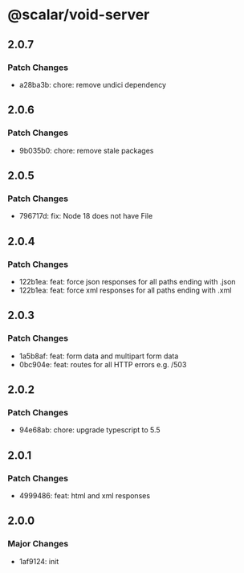 # @scalar/void-server

## 2.0.7

### Patch Changes

- a28ba3b: chore: remove undici dependency

## 2.0.6

### Patch Changes

- 9b035b0: chore: remove stale packages

## 2.0.5

### Patch Changes

- 796717d: fix: Node 18 does not have File

## 2.0.4

### Patch Changes

- 122b1ea: feat: force json responses for all paths ending with .json
- 122b1ea: feat: force xml responses for all paths ending with .xml

## 2.0.3

### Patch Changes

- 1a5b8af: feat: form data and multipart form data
- 0bc904e: feat: routes for all HTTP errors e.g. /503

## 2.0.2

### Patch Changes

- 94e68ab: chore: upgrade typescript to 5.5

## 2.0.1

### Patch Changes

- 4999486: feat: html and xml responses

## 2.0.0

### Major Changes

- 1af9124: init
